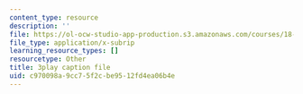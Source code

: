 ```yaml
---
content_type: resource
description: ''
file: https://ol-ocw-studio-app-production.s3.amazonaws.com/courses/18-01sc-single-variable-calculus-fall-2010/c970098a9cc75f2cbe9512fd4ea06b4e_wOHrNt9ScYs.vtt
file_type: application/x-subrip
learning_resource_types: []
resourcetype: Other
title: 3play caption file
uid: c970098a-9cc7-5f2c-be95-12fd4ea06b4e
---
```


